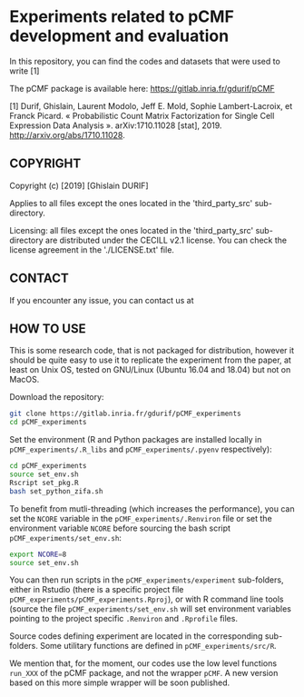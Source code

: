 # Experiments related to pCMF development and evaluation

In this repository, you can find the codes and datasets that were used to write [1]

The pCMF package is available here: <https://gitlab.inria.fr/gdurif/pCMF>


[1] Durif, Ghislain, Laurent Modolo, Jeff E. Mold, Sophie Lambert-Lacroix, et Franck Picard. « Probabilistic Count Matrix Factorization for Single Cell Expression Data Analysis ». arXiv:1710.11028 [stat], 2019. http://arxiv.org/abs/1710.11028.


## COPYRIGHT

Copyright (c) [2019] [Ghislain DURIF] 

Applies to all files except the ones located in the 'third_party_src' sub-directory.

Licensing: all files except the ones located in the 'third_party_src' sub-directory 
are distributed under the CECILL v2.1 license. You can check the license agreement
in the './LICENSE.txt' file.


## CONTACT

If you encounter any issue, you can contact us at <gd DOT dev AT libertymail DOT net>


## HOW TO USE

This is some research code, that is not packaged for distribution, however it should be quite easy to use it to replicate the experiment from the paper, at least on Unix OS, tested on GNU/Linux (Ubuntu 16.04 and 18.04) but not on MacOS.

Download the repository:
```bash
git clone https://gitlab.inria.fr/gdurif/pCMF_experiments
cd pCMF_experiments
```

Set the environment (R and Python packages are installed locally in `pCMF_experiments/.R_libs` and `pCMF_experiments/.pyenv` respectively):
```bash
cd pCMF_experiments
source set_env.sh
Rscript set_pkg.R
bash set_python_zifa.sh
```

To benefit from mutli-threading (which increases the performance), you can set the `NCORE` variable in the `pCMF_experiments/.Renviron` file or set the environment variable `NCORE` before sourcing the bash script `pCMF_experiments/set_env.sh`:
```bash
export NCORE=8
source set_env.sh
```

You can then run scripts in the `pCMF_experiments/experiment` sub-folders, either in Rstudio (there is a specific project file `pCMF_experiments/pCMF_experiments.Rproj`), or with R command line tools (source the file `pCMF_experiments/set_env.sh` will set environment variables pointing to the project specific `.Renviron` and `.Rprofile` files.

Source codes defining experiment are located in the corresponding sub-folders. Some utilitary functions are defined in `pCMF_experiments/src/R`.

We mention that, for the moment, our codes use the low level functions `run_XXX` of the pCMF package, and not the wrapper `pCMF`. A new version based on this more simple wrapper will be soon published.
